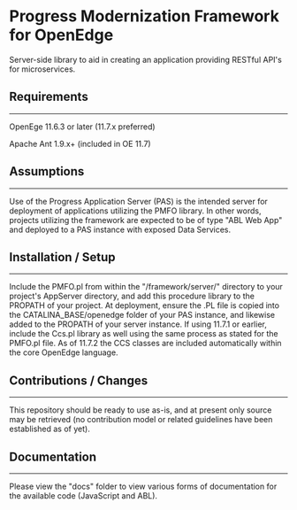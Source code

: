 # Progress Modernization Framework for OpenEdge

Server-side library to aid in creating an application providing RESTful API's for microservices.


## Requirements
------
OpenEge 11.6.3 or later (11.7.x preferred)

Apache Ant 1.9.x+ (included in OE 11.7)


## Assumptions
------

Use of the Progress Application Server (PAS) is the intended server for deployment of applications utilizing the PMFO library. In other words, projects utilizing the framework are expected to be of type "ABL Web App" and deployed to a PAS instance with exposed Data Services.


## Installation / Setup
------

Include the PMFO.pl from within the "/framework/server/" directory to your project's AppServer directory, and add this procedure library to the PROPATH of your project. At deployment, ensure the .PL file is copied into the CATALINA_BASE/openedge folder of your PAS instance, and likewise added to the PROPATH of your server instance. If using 11.7.1 or earlier, include the Ccs.pl library as well using the same process as stated for the PMFO.pl file. As of 11.7.2 the CCS classes are included automatically within the core OpenEdge language.


## Contributions / Changes
------

This repository should be ready to use as-is, and at present only source may be retrieved (no contribution model or related guidelines have been established as of yet).


## Documentation
------

Please view the "docs" folder to view various forms of documentation for the available code (JavaScript and ABL).
